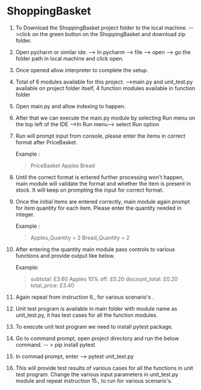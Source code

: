 # ShoppingBasket


1. To Download the ShoppingBasket project folder to the local machine.
	-->click on the green button on the ShoppingBasket and download zip folder.

2. Open pycharm or similar ide.
	--> In pycharm --> file --> open --> go the folder path in local machine and click open.

3. Once opened allow interpreter to complete the setup. 

4. Total of 6 modules available for this project.
	-->main.py and unit_test.py available on project folder itself, 4 function modules available in function folder

5. Open main.py and allow indexing to happen.

6. After that we can execute the main.py module by selecting Run menu on the top left of the IDE
	-->In Run menu--> select Run option

7. Run will prompt input from console, please enter the items in correct format after PriceBasket. 

	Example :
	> PriceBasket Apples Bread
	
8. Until the correct format is entered further processing won't happen, main module will validate the format 
     and whether the item is present in stock. It will keep on prompting the input for correct format.

9. Once the initial items are entered correctly, main module again prompt for item quantity for each item.
     Please enter the quantity needed in integer.

	Example :
	> Apples_Quantity = 2
	> Bread_Quantity = 2

10. After entering the quantity main module pass controls to various functions and provide output like below.

	Example:
	>subtotal: £3.60
	>Apples 10% off: £0.20
	>discount_total: £0.20
	>total_price: £3.40

11. Again repeat from instruction 6., for various scenario's .

12. Unit test program is available in main folder with module name as unit_test.py, it has test cases for all the function modules.

13. To execute unit test program we need to install pytest package. 

14. Go to command prompt, open project directory and run the below command.
	-- > pip install pytest 

15. In commad prompt, enter
	--> pytest unit_test.py

16. This will provide test results of various cases for all the functions in unit test program.
      Change the various input parameters in unit_test.py module and repeat instruction 15., to run for various scenario's.
